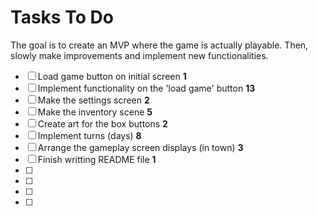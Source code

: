 # Tasks To Do

The goal is to create an MVP where the game is actually playable. Then, slowly make improvements and implement new functionalities.

- [ ] Load game button on initial screen **1**
- [ ] Implement functionality on the 'load game' button **13**
- [ ] Make the settings screen **2**
- [ ] Make the inventory scene **5**
- [ ] Create art for the box buttons **2**
- [ ] Implement turns (days) **8**
- [ ] Arrange the gameplay screen displays (in town) **3**
- [ ] Finish writting README file **1**
- [ ] 
- [ ] 
- [ ] 
- [ ] 
